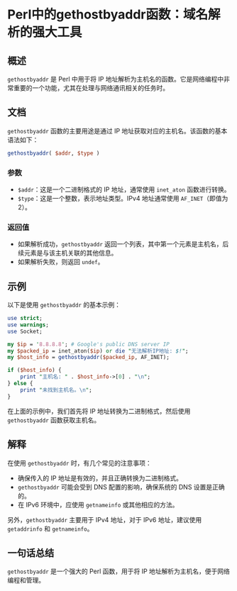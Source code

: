 <!--
Meta Description: # Perl中的gethostbyaddr函数：域名解析的强大工具 ## 概述 `gethostbyaddr` 是 Perl 中用于将 IP 地址解析为主机名的函数。它是网络编程中非常重要的一个功能，尤其在处理与网络通讯相关的任务时。 ## 文档 `gethostbyaddr` 函数的主要用途是通过...
Meta Keywords: gethostbyaddr, perl, use, dns, host_info
-->

# Perl中的gethostbyaddr函数：域名解析的强大工具

## 概述
`gethostbyaddr` 是 Perl 中用于将 IP 地址解析为主机名的函数。它是网络编程中非常重要的一个功能，尤其在处理与网络通讯相关的任务时。

## 文档
`gethostbyaddr` 函数的主要用途是通过 IP 地址获取对应的主机名。该函数的基本语法如下：

```perl
gethostbyaddr( $addr, $type )
```

### 参数
- `$addr`：这是一个二进制格式的 IP 地址，通常使用 `inet_aton` 函数进行转换。
- `$type`：这是一个整数，表示地址类型。IPv4 地址通常使用 `AF_INET`（即值为 2）。

### 返回值
- 如果解析成功，`gethostbyaddr` 返回一个列表，其中第一个元素是主机名，后续元素是与该主机关联的其他信息。
- 如果解析失败，则返回 `undef`。

## 示例
以下是使用 `gethostbyaddr` 的基本示例：

```perl
use strict;
use warnings;
use Socket;

my $ip = '8.8.8.8'; # Google's public DNS server IP
my $packed_ip = inet_aton($ip) or die "无法解析IP地址: $!";
my $host_info = gethostbyaddr($packed_ip, AF_INET);

if ($host_info) {
    print "主机名: " . $host_info->[0] . "\n";
} else {
    print "未找到主机名。\n";
}
```

在上面的示例中，我们首先将 IP 地址转换为二进制格式，然后使用 `gethostbyaddr` 函数获取主机名。

## 解释
在使用 `gethostbyaddr` 时，有几个常见的注意事项：
- 确保传入的 IP 地址是有效的，并且正确转换为二进制格式。
- `gethostbyaddr` 可能会受到 DNS 配置的影响，确保系统的 DNS 设置是正确的。
- 在 IPv6 环境中，应使用 `getnameinfo` 或其他相应的方法。

另外，`gethostbyaddr` 主要用于 IPv4 地址，对于 IPv6 地址，建议使用 `getaddrinfo` 和 `getnameinfo`。

## 一句话总结
`gethostbyaddr` 是一个强大的 Perl 函数，用于将 IP 地址解析为主机名，便于网络编程和管理。